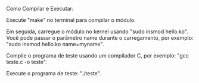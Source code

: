 Como Compilar e Executar:

Execute "make" no terminal para compilar o módulo.

Em seguida, carregue o módulo no kernel usando "sudo insmod hello.ko".
Você pode passar o parâmetro name durante o carregamento, por exemplo: "sudo insmod hello.ko name=myname".

Compile o programa de teste usando um compilador C, por exemplo: "gcc teste.c -o teste".

Execute o programa de teste: "./teste".
